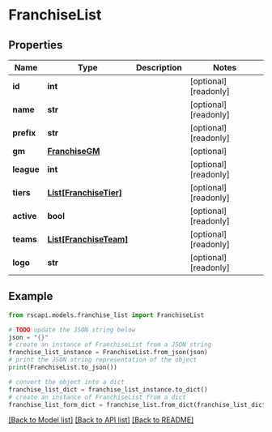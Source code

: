 # FranchiseList


## Properties

Name | Type | Description | Notes
------------ | ------------- | ------------- | -------------
**id** | **int** |  | [optional] [readonly] 
**name** | **str** |  | [optional] [readonly] 
**prefix** | **str** |  | [optional] [readonly] 
**gm** | [**FranchiseGM**](FranchiseGM.md) |  | [optional] 
**league** | **int** |  | [optional] [readonly] 
**tiers** | [**List[FranchiseTier]**](FranchiseTier.md) |  | [optional] [readonly] 
**active** | **bool** |  | [optional] [readonly] 
**teams** | [**List[FranchiseTeam]**](FranchiseTeam.md) |  | [optional] [readonly] 
**logo** | **str** |  | [optional] [readonly] 

## Example

```python
from rscapi.models.franchise_list import FranchiseList

# TODO update the JSON string below
json = "{}"
# create an instance of FranchiseList from a JSON string
franchise_list_instance = FranchiseList.from_json(json)
# print the JSON string representation of the object
print(FranchiseList.to_json())

# convert the object into a dict
franchise_list_dict = franchise_list_instance.to_dict()
# create an instance of FranchiseList from a dict
franchise_list_form_dict = franchise_list.from_dict(franchise_list_dict)
```
[[Back to Model list]](../README.md#documentation-for-models) [[Back to API list]](../README.md#documentation-for-api-endpoints) [[Back to README]](../README.md)


